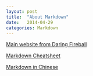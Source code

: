 ```yaml
---
layout: post
title:  "About Markdown"
date:   2014-04-29
categories: Markdown
---
```


<a href="http://daringfireball.net/projects/markdown/" target="_blank">Main website from Daring Fireball</a>

<a href="http://packetlife.net/media/library/16/Markdown.pdf" target="_blank">Markdown Cheatsheet</a>

<a href="http://www.appinn.com/markdown/" target="_blank">Markdown in Chinese</a>

